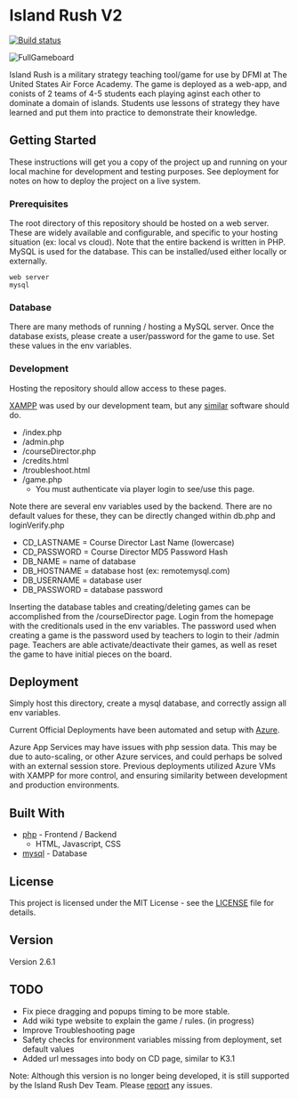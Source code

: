 # Island Rush V2

[![Build status](https://dev.azure.com/spenceradolph/IslandRushK2/_apis/build/status/IslandRushK2-CI)](https://dev.azure.com/spenceradolph/IslandRushK2/_build/latest?definitionId=5)

![FullGameboard](https://github.com/island-rush/Images/blob/master/K2/FullGameboard.PNG)

Island Rush is a military strategy teaching tool/game for use by DFMI at The United States Air Force Academy. The game is deployed as a web-app, and conists of 2 teams of 4-5 students each playing aginst each other to dominate a domain of islands. Students use lessons of strategy they have learned and put them into practice to demonstrate their knowledge.

## Getting Started

These instructions will get you a copy of the project up and running on your local machine for development and testing purposes. See deployment for notes on how to deploy the project on a live system.

### Prerequisites

The root directory of this repository should be hosted on a web server. These are widely available and configurable, and specific to your hosting situation (ex: local vs cloud). Note that the entire backend is written in PHP. MySQL is used for the database. This can be installed/used either locally or externally.

```
web server
mysql
```

### Database

There are many methods of running / hosting a MySQL server. Once the database exists, please create a user/password for the game to use. Set these values in the env variables.

### Development

Hosting the repository should allow access to these pages.

[XAMPP](https://www.apachefriends.org/index.html) was used by our development team, but any [similar](https://en.wikipedia.org/wiki/List_of_Apache%E2%80%93MySQL%E2%80%93PHP_packages) software should do.

- /index.php
- /admin.php
- /courseDirector.php
- /credits.html
- /troubleshoot.html
- /game.php
  - You must authenticate via player login to see/use this page.

Note there are several env variables used by the backend. There are no default values for these, they can be directly changed within db.php and loginVerify.php

- CD_LASTNAME = Course Director Last Name (lowercase)
- CD_PASSWORD = Course Director MD5 Password Hash
- DB_NAME = name of database
- DB_HOSTNAME = database host (ex: remotemysql.com)
- DB_USERNAME = database user
- DB_PASSWORD = database password

Inserting the database tables and creating/deleting games can be accomplished from the /courseDirector page. Login from the homepage with the creditionals used in the env variables. The password used when creating a game is the password used by teachers to login to their /admin page. Teachers are able activate/deactivate their games, as well as reset the game to have initial pieces on the board.

## Deployment

Simply host this directory, create a mysql database, and correctly assign all env variables.

Current Official Deployments have been automated and setup with [Azure](https://azure.microsoft.com/en-us/).

Azure App Services may have issues with php session data. This may be due to auto-scaling, or other Azure services, and could perhaps be solved with an external session store. Previous deployments utilized Azure VMs with XAMPP for more control, and ensuring similarity between development and production environments.

## Built With

- [php](https://nodejs.org/en/docs/) - Frontend / Backend
  - HTML, Javascript, CSS
- [mysql](https://dev.mysql.com/doc/) - Database

## License

This project is licensed under the MIT License - see the [LICENSE](LICENSE) file for details.

## Version

Version 2.6.1

## TODO

- Fix piece dragging and popups timing to be more stable.
- Add wiki type website to explain the game / rules. (in progress)
- Improve Troubleshooting page
- Safety checks for environment variables missing from deployment, set default values
- Added url messages into body on CD page, similar to K3.1

Note: Although this version is no longer being developed, it is still supported by the Island Rush Dev Team. Please [report](https://gitreports.com/issue/island-rush/K2) any issues.
